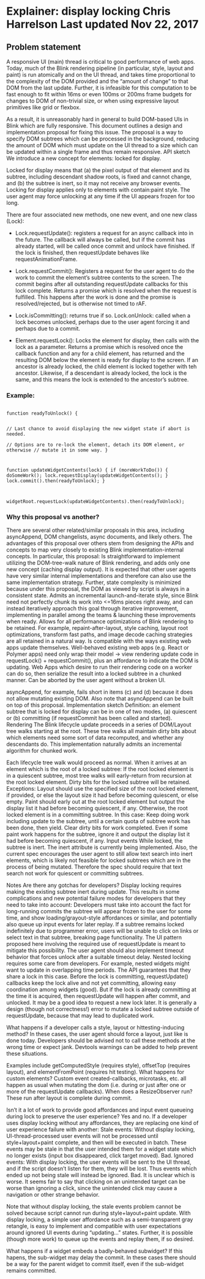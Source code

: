 # Explainer: display locking Chris Harrelson Last updated Nov 22, 2017

    
## Problem statement


A responsive UI (main) thread is critical to good performance of web apps.
Today, much of the Blink rendering pipeline (in particular, style, layout and
paint) is run atomically and on the UI thread, and takes time proportional to
the complexity of the DOM provided and the “amount of change” to that DOM from
the last update. Further, it is infeasible for this computation to be fast
enough to fit within 16ms or even 100ms or 200ms frame budgets for changes to
DOM of non-trivial size, or when using expressive layout primitives like grid
or flexbox.

As a result, it is unreasonably hard  in general to build DOM-based UIs in
Blink which are fully responsive. This document outlines a design and
implementation proposal for fixing this issue. The proposal is a way to
specify DOM subtrees which can be processed in the background, reducing the
amount of DOM which must update on the UI thread to a size which can be
updated within a single frame and thus remain responsive. API sketch We
introduce a new concept for elements: locked for display.

Locked for display means that
  (a) the pixel output of that element and its
subtree, including descendant shadow roots, is fixed and cannot change, and
  (b) the subtree is inert, so it may not receive any browser events. Locking
for display applies only to elements with contain:paint style. The user agent
may force unlocking at any time if the UI appears frozen for too long.


There are four associated new methods, one new event, and one new class
(Lock):

* Lock.requestUpdate(<function>): registers a request for an async
callback into <function> in the future. The callback will always be called,
but if the commit has already started, will be called once commit and unlock
have finished. If the lock is finished, then requestUpdate behaves like
requestAnimationFrame.

* Lock.requestCommit(): Registers a request for the user
agent to do the work to commit the element’s subtree contents to the screen.
The commit begins after all outstanding requestUpdate callbacks for this lock
complete. Returns a promise which is resolved when the request is fulfilled.
This happens after the work is done and the promise is resolved/rejected, but
is otherwise not timed to rAF.

* Lock.isCommitting(): returns true if so.
Lock.onUnlock: called when a lock becomes unlocked, perhaps due to the user
agent forcing it and perhaps due to a commit.

* Element.requestLock(<function>):
Locks the element for display, then calls <function> with the lock as a
parameter. Returns a promise which is resolved once the callback function and
any for a child element, has returned and the resulting DOM below the element
is ready for display to the screen. If an ancestor is already locked, the
child element is locked together with teh ancestor. Likewise, if a descendant
is already locked, the lock is the same, and this means the lock is extended
to the ancestor’s subtree.



### Example:
<code>
function readyToUnlock() {

 // Last chance to avoid displaying the new widget state if abort is needed.  
 // Options are to re-lock the element, detach its DOM element, or otherwise
 // mutate it in some way.
}

function updateWidgetContents(lock) {
  if (moreWorkToDo()) {
    doSomeWork();
    lock.requestDisplay(updateWidgetContents();
  }
  lock.commit().then(readyToUnlock);
}

widgetRoot.requestLock(updateWidgetContents).then(readyToUnlock);
</code>

### Why this proposal vs another?

There are several other related/similar proposals in this area, including asyncAppend, DOM changelists, async documents, and likely others. The advantages of this proposal over others stem from designing the APIs and concepts to map very closely to existing Blink implementation-internal concepts. In particular, this proposal:
Is straightforward to implement utilizing the DOM-tree-walk nature of Blink rendering, and adds only one new concept (caching display output). It is expected that other user agents have very similar internal implementations and therefore can also use the same implementation strategy. Further, state complexity is minimized because under this proposal, the DOM as viewed by script is always in a consistent state.
Admits an incremental launch-and-iterate style, since Blink need not perfectly chunk its work into <=16ms pieces right away, and can instead iteratively approach this goal through iterative improvement, implementing in parallel among the teams & launching these improvements when ready.
Allows for all performance optimizations of Blink rendering to be retained. For example, repaint-after-layout, style caching, layout root optimizations, transform fast paths, and image decode caching strategies are all retained in a natural way.
Is compatible with the ways existing web apps update themselves. Well-behaved existing web apps (e.g. React or Polymer apps) need only wrap their model -> view rendering update code in requestLock() + requestCommit(), plus an affordance to indicate the DOM is updating. Web Apps which desire to run their rendering code on a worker can do so, then serialize the result into a locked subtree in a chunked manner.
Can be aborted by the user agent without a broken UI.

asyncAppend, for example, fails short in items (c)  and (d) because it does not allow mutating existing DOM. Also note that asyncAppend can be built on top of this proposal.
Implementation sketch
Definition: an element subtree that is locked for display can be in one of two modes, (a) quiescent or (b) committing (if requestCommit has been called and started).
Rendering
The Blink lifecycle update proceeds in a series of DOM/Layout tree walks starting at the root. These tree walks all maintain dirty bits about which elements need some sort of data recomputed, and whether any descendants do. This implementation naturally admits an incremental algorithm for chunked work.

Each lifecycle tree walk would proceed as normal. When it arrives at an element which is the root of a locked subtree:
If the root locked element is in a quiescent subtree, most tree walks will early-return from recursion at the root locked element. Dirty bits for the locked subtree will be retained. Exceptions:
Layout should use the specified size of the root locked element, if provided, or else the layout size it had before becoming quiescent, or else empty.
Paint should early out at the root locked element but output the display list it had before becoming quiescent, if any.
Otherwise, the root locked element is in a committing subtree. In this case:
Keep doing work including update to the subtree, until a certain quota of subtree work has been done, then yield. Clear dirty bits for work completed.
Even if some paint work happens for the subtree, ignore it and output the display list it had before becoming quiescent, if any.
Input events
While locked, the subtree is inert. The inert attribute is currently being implemented. Also, the current spec encourages the user agent to still allow text search into inert elements, which is likely not feasible for locked subtrees which are in the process of being mutated. Therefore the spec should require that text search not work for quiescent or committing subtrees.

Notes
Are there any gotchas for developers?
Display locking requires making the existing subtree inert during update. This results in some complications and new potential failure modes for developers that they need to take into account:
Developers must take into account the fact for long-running commits the subtree will appear frozen to the user for some time, and show loading/grayout-style affordances or similar, and potentially also queue up input events for later replay.
If a subtree remains locked indefinitely due to programmer error, users will be unable to click on links or select text in that subtree, breaking page functionality. The UI pattern proposed here involving the required use of requestUpdate is meant to mitigate this possibility. The user agent should also implement timeout behavior that forces unlock after a suitable timeout delay.
Nested locking requires some care from developers. For example, nested widgets might want to update in overlapping time periods. The API guarantees that they share a lock in this case. Before the lock is committing, requestUpdate() callbacks keep the lock alive and not yet committing, allowing easy coordination among widgets (good). But if the lock is already committing at the time it is acquired, then requestUpdate will happen after commit, and unlocked. It may be a good idea to request a new lock later.
It is generally a design (though not correctness!) error to mutate a locked subtree outside of requestUpdate, because that may lead to duplicated work.

What happens if a developer calls a style, layout or hittesting-inducing method?
In these cases, the user agent should force a layout, just like is done today. Developers should be advised not to call these methods at the wrong time or expect jank. Devtools warnings can be added to help prevent these situations.

Examples include getComputedStyle (requires style), offsetTop (requires layout), and elementFromPoint (requires hit testing).
What happens for custom elements?
Custom event created-callbacks, microtasks, etc. all happen as usual when mutating the dom (i.e. during or just after one or more of the requestUpdate callbacks).
When does a ResizeObserver run?
These run after layout is complete during commit.

Isn’t it a lot of work to provide good affordances and input event queueing during lock to preserve the user experience?
Yes and no. If a developer uses display locking without any affordances, they are replacing one kind of user experience failure with another:
Stale events: Without display locking, UI-thread-processed user events will not be processed until style+layout+paint complete, and then will be executed in batch. These events may be stale in that the user intended them for a widget state which no longer exists (input box disappeared, click target moved). Bad.
Ignored events: With display locking, the user events will be sent to the UI thread, and if the script doesn’t listen for them, they will be lost. Thus events which ended up not being stale will instead be ignored. Bad.
It is unclear which is worse. It seems fair to say that clicking on an unintended target can be worse than ignoring a click, since the unintended click may cause a navigation or other strange behavior.

Note that without display locking, the stale events problem cannot be solved because script cannot run during style+layout+paint update. With display locking, a simple user affordance such as a semi-transparent gray retangle, is easy to implement and compatible with user expectations around ignored UI events during “updating…” states. Further, it is possible (though more work) to queue up the events and replay them, if so desired.

What happens if a widget embeds a badly-behaved subwidget?
If this hapens, the sub-widget may delay the commit. In these cases there should be a way for the parent widget to commit itself, even if the sub-widget remains committed.
